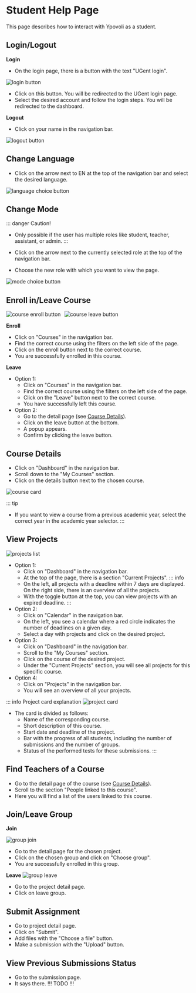 # Student Help Page

This page describes how to interact with Ypovoli as a student.


## Login/Logout

**Login**

- On the login page, there is a button with the text "UGent login".

![login button](../assets/login-button.png)
- Click on this button. You will be redirected to the UGent login page.
- Select the desired account and follow the login steps. You will be redirected to the dashboard.

**Logout**

- Click on your name in the navigation bar.

![logout button](../assets/en/logout-button.png)

## Change Language

- Click on the arrow next to EN at the top of the navigation bar and select the desired language.

![language choice button](../assets/en/lang-change.png)

## Change Mode

::: danger Caution!
- Only possible if the user has multiple roles like student, teacher, assistant, or admin.
:::

- Click on the arrow next to the currently selected role at the top of the navigation bar.
- Choose the new role with which you want to view the page.

![mode choice button](../assets/student/modus-change.png)

## Enroll in/Leave Course

<div style="display: flex; align-items: center;">
    <img src="../assets/student/en/join-course.png" alt="course enroll button" style="width: auto; height: auto; margin-right: 10px;">
    <img src="../assets/student/en/leave-course.png" alt="course leave button" style="width: auto; height: auto;">
</div>

**Enroll**

- Click on "Courses" in the navigation bar.
- Find the correct course using the filters on the left side of the page.
- Click on the enroll button next to the correct course.
- You are successfully enrolled in this course.

**Leave**
- Option 1:
  - Click on "Courses" in the navigation bar.
  - Find the correct course using the filters on the left side of the page.
  - Click on the "Leave" button next to the correct course.
  - You have successfully left this course.
- Option 2:
  - Go to the detail page (see [Course Details](#course-details)).
  - Click on the leave button at the bottom.
  - A popup appears.
  - Confirm by clicking the leave button.

## Course Details
- Click on "Dashboard" in the navigation bar.
- Scroll down to the "My Courses" section.
- Click on the details button next to the chosen course.

![course card](../assets/course-card.png)

::: tip
- If you want to view a course from a previous academic year, select the correct year in the academic year selector.
:::

## View Projects

![projects list](../assets/en/project-list.png)

- Option 1:
  - Click on "Dashboard" in the navigation bar.
  - At the top of the page, there is a section "Current Projects".
  ::: info
  - On the left, all projects with a deadline within 7 days are displayed. On the right side, there is an overview of all the projects.
  - With the toggle button at the top, you can view projects with an expired deadline.
  :::
- Option 2:
  - Click on "Calendar" in the navigation bar.
  - On the left, you see a calendar where a red circle indicates the number of deadlines on a given day.
  - Select a day with projects and click on the desired project.
- Option 3:
  - Click on "Dashboard" in the navigation bar.
  - Scroll to the "My Courses" section.
  - Click on the course of the desired project.
  - Under the "Current Projects" section, you will see all projects for this specific course.
- Option 4:
  - Click on "Projects" in the navigation bar.
  - You will see an overview of all your projects.

::: info Project card explanation
![project card](../assets/en/project-card.png)
- The card is divided as follows:
  - Name of the corresponding course.
  - Short description of this course.
  - Start date and deadline of the project.
  - Bar with the progress of all students, including the number of submissions and the number of groups.
  - Status of the performed tests for these submissions.
:::

## Find Teachers of a Course

- Go to the detail page of the course (see [Course Details](#course-details)).
- Scroll to the section "People linked to this course".
- Here you will find a list of the users linked to this course.

## Join/Leave Group

  **Join**

  ![group join](../assets/student/en/group-join.png)
- Go to the detail page for the chosen project.
- Click on the chosen group and click on "Choose group".
- You are successfully enrolled in this group.

**Leave**
  ![group leave](../assets/student/en/group-leave.png)
- Go to the project detail page.
- Click on leave group.

## Submit Assignment
- Go to project detail page.
- Click on "Submit".
- Add files with the "Choose a file" button.
- Make a submission with the "Upload" button.

## View Previous Submissions Status
- Go to the submission page.
- It says there. !!! TODO !!!
